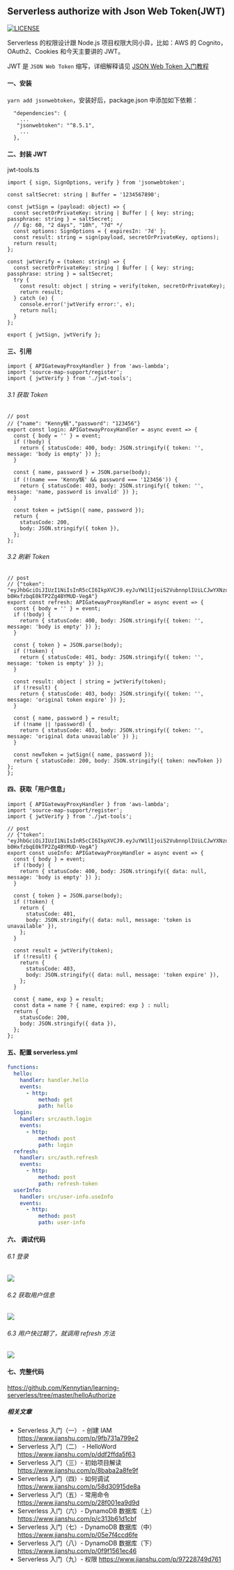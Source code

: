 ## Serverless authorize with Json Web Token(JWT) 

[![LICENSE](https://img.shields.io/badge/license-Anti%20996-blue.svg)](https://github.com/996icu/996.ICU/blob/master/LICENSE)

Serverless 的权限设计跟 Node.js 项目权限大同小异，比如：AWS 的 Cognito，OAuth2、Cookies 和今天主要讲的 JWT。

JWT 是 `JSON Web Token` 缩写，详细解释请见 [JSON Web Token 入门教程](http://www.ruanyifeng.com/blog/2018/07/json_web_token-tutorial.html)

#### 一、安装
`yarn add jsonwebtoken`，安装好后，package.json 中添加如下依赖：
```
  "dependencies": {
    ...
   "jsonwebtoken": "^8.5.1",
    ...
  },

```

#### 二、封装 JWT
jwt-tools.ts
```
import { sign, SignOptions, verify } from 'jsonwebtoken';

const saltSecret: string | Buffer = '1234567890';

const jwtSign = (payload: object) => {
  const secretOrPrivateKey: string | Buffer | { key: string; passphrase: string } = saltSecret;
  // Eg: 60, "2 days", "10h", "7d" */
  const options: SignOptions = { expiresIn: '7d' };
  const result: string = sign(payload, secretOrPrivateKey, options);
  return result;
};

const jwtVerify = (token: string) => {
  const secretOrPrivateKey: string | Buffer | { key: string; passphrase: string } = saltSecret;
  try {
    const result: object | string = verify(token, secretOrPrivateKey);
    return result;
  } catch (e) {
    console.error('jwtVerify error:', e);
    return null;
  }
};

export { jwtSign, jwtVerify };

```

#### 三、引用

```
import { APIGatewayProxyHandler } from 'aws-lambda';
import 'source-map-support/register';
import { jwtVerify } from './jwt-tools';
```

###### 3.1 获取 Token
```
// post
// {"name": "Kenny锅","password": "123456"}
export const login: APIGatewayProxyHandler = async event => {
  const { body = '' } = event;
  if (!body) {
    return { statusCode: 400, body: JSON.stringify({ token: '', message: 'body is empty' }) };
  }

  const { name, password } = JSON.parse(body);
  if (!(name === 'Kenny锅' && password === '123456')) {
    return { statusCode: 403, body: JSON.stringify({ token: '', message: 'name, password is invalid' }) };
  }

  const token = jwtSign({ name, password });
  return {
    statusCode: 200,
    body: JSON.stringify({ token }),
  };
};
```
###### 3.2  刷新 Token
```
// post
// {"token": "eyJhbGciOiJIUzI1NiIsInR5cCI6IkpXVCJ9.eyJuYW1lIjoiS2VubnnplIUiLCJwYXNzd29yZCI6IjEyMzQ1NiIsImlhdCI6MTU1NDYzNDA4MywiZXhwIjoxNTU1MjM4ODgzfQ.5cAjWkM39t5XbWX-b0HxfzbqE0kTP2Zg4BYMUD-VegA"}
export const refresh: APIGatewayProxyHandler = async event => {
  const { body = '' } = event;
  if (!body) {
    return { statusCode: 400, body: JSON.stringify({ token: '', message: 'body is empty' }) };
  }

  const { token } = JSON.parse(body);
  if (!token) {
    return { statusCode: 401, body: JSON.stringify({ token: '', message: 'token is empty' }) };
  }

  const result: object | string = jwtVerify(token);
  if (!result) {
    return { statusCode: 403, body: JSON.stringify({ token: '', message: 'original token expire' }) };
  }

  const { name, password } = result;
  if (!name || !password) {
    return { statusCode: 403, body: JSON.stringify({ token: '', message: 'original data unavailable' }) };
  }

  const newToken = jwtSign({ name, password });
  return { statusCode: 200, body: JSON.stringify({ token: newToken }) };
};
```

#### 四、获取「用户信息」

```
import { APIGatewayProxyHandler } from 'aws-lambda';
import 'source-map-support/register';
import { jwtVerify } from './jwt-tools';

// post
// {"token": "eyJhbGciOiJIUzI1NiIsInR5cCI6IkpXVCJ9.eyJuYW1lIjoiS2VubnnplIUiLCJwYXNzd29yZCI6IjEyMzQ1NiIsImlhdCI6MTU1NDYzNDA4MywiZXhwIjoxNTU1MjM4ODgzfQ.5cAjWkM39t5XbWX-b0HxfzbqE0kTP2Zg4BYMUD-VegA"}
export const useInfo: APIGatewayProxyHandler = async event => {
  const { body } = event;
  if (!body) {
    return { statusCode: 400, body: JSON.stringify({ data: null, message: 'body is empty' }) };
  }

  const { token } = JSON.parse(body);
  if (!token) {
    return {
      statusCode: 401,
      body: JSON.stringify({ data: null, message: 'token is unavailable' }),
    };
  }

  const result = jwtVerify(token);
  if (!result) {
    return {
      statusCode: 403,
      body: JSON.stringify({ data: null, message: 'token expire' }),
    };
  }

  const { name, exp } = result;
  const data = name ? { name, expired: exp } : null;
  return {
    statusCode: 200,
    body: JSON.stringify({ data }),
  };
};

```

#### 五、配置 serverless.yml
```yml
functions:
  hello:
    handler: handler.hello
    events:
      - http:
          method: get
          path: hello
  login:
    handler: src/auth.login
    events:
      - http:
          method: post
          path: login
  refresh:
    handler: src/auth.refresh
    events:
      - http:
          method: post
          path: refresh-token
  userInfo:
    handler: src/user-info.useInfo
    events:
      - http:
          method: post
          path: user-info
```
#### 六、 调试代码
###### 6.1 登录

![](https://upload-images.jianshu.io/upload_images/16119129-b2496aef897ff580.png?imageMogr2/auto-orient/strip%7CimageView2/2/w/1240)

###### 6.2 获取用户信息

![](https://upload-images.jianshu.io/upload_images/16119129-f7fb1aff82a0e6a1.png?imageMogr2/auto-orient/strip%7CimageView2/2/w/1240)

###### 6.3 用户快过期了，就调用 refresh 方法

![](https://upload-images.jianshu.io/upload_images/16119129-4f8d9f2d0b2d0abc.png?imageMogr2/auto-orient/strip%7CimageView2/2/w/1240)

#### 七、完整代码
https://github.com/Kennytian/learning-serverless/tree/master/helloAuthorize

#####  相关文章
- Serverless 入门（一） - 创建 IAM https://www.jianshu.com/p/9fb731a799e2
- Serverless 入门（二） - HelloWord https://www.jianshu.com/p/ddf2ffda5f63
- Serverless 入门（三）- 初始项目解读 https://www.jianshu.com/p/8baba2a8fe9f
- Serverless 入门（四）- 如何调试 https://www.jianshu.com/p/58d30915de8a
- Serverless 入门（五）- 常用命令 https://www.jianshu.com/p/28f001ea9d9d
- Serverless 入门（六）- DynamoDB 数据库（上） https://www.jianshu.com/p/c313b61d1cbf
- Serverless 入门（七）- DynamoDB 数据库（中） https://www.jianshu.com/p/05e7f4ccd6fe
- Serverless 入门（八）- DynamoDB 数据库（下） https://www.jianshu.com/p/0f9f1561ec46
- Serverless 入门（九）- 权限 https://www.jianshu.com/p/97228749d761




